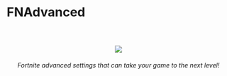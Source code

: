 # FNAdvanced
<h3>⠀</h3>
<p align="center">
  <img src="https://i.postimg.cc/bvDgCLpz/fnadvancedlogo.png" />
</p>
<h6 align="center">Fortnite advanced settings that can take your game to the next level!</h6>

